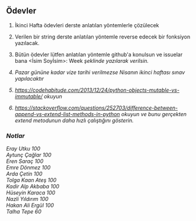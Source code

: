## Ödevler
1. İkinci Hafta ödevleri derste anlatılan yöntemlerle çözülecek</p>
2. Verilen bir string derste anlatılan yöntemle reverse edecek bir fonksiyon yazılacak.</p>
3. Bütün ödevler lütfen anlatılan yöntemle github'a konulsun ve issuelar bana <İsim Soyİsim>: Week<i> şeklinde yazılarak verilsin.</p>
4. Pazar gününe kadar vize tarihi verilmezse Nisanın ikinci haftası sınav yapılacaktır </p>
5. https://codehabitude.com/2013/12/24/python-objects-mutable-vs-immutable/ okuyun </p>
6. https://stackoverflow.com/questions/252703/difference-between-append-vs-extend-list-methods-in-python okuyun ve bunu gerçekten extend metodunun daha hızlı çalıştığını gösterin.

### Notlar
Eray Utku 100 <br />
Aytunç Çağlar 100 <br />
Eren Saraç 100 <br />
Emre Dönmez 100 <br />
Arda Çetin 100 <br />
Tolga Kaan Ateş 100 <br />
Kadir Alp Akbaba 100<br />
Hüseyin Karaca 100<br />
Nazli Yıldırım 100 <br />
Hakan Ali Ergül 100 <br />
Talha Tepe 60 <br />

